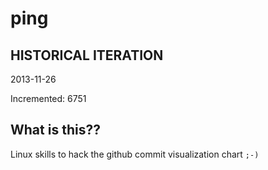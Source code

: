 # ping

## HISTORICAL ITERATION
2013-11-26

Incremented: 6751

## What is this?? 
Linux skills to hack the github commit visualization chart `;-)`
